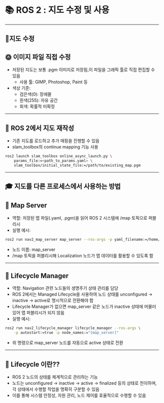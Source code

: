 
# 📚 ROS 2 : 지도 수정 및 사용


---

## 🔔지도 수정

## 🌞 이미지 파일 직접 수정 
- 저장된 지도는 보통 .pgm 이미지로 저장됨,이 파일을 그래픽 툴로 직접 편집할 수 있음
  - 사용 툴: GIMP, Photoshop, Paint 등
- 색상 기준:
  - 검은색(0): 장애물
  - 흰색(255): 자유 공간
  - 회색: 확률적 미확정 

---
## 🌝 ROS 2에서 지도 재작성 

- 기존 지도를 로드하고 추가 매핑을 진행할 수 있음
- slam_toolbox의 continue mapping 기능 사용

```bash
ros2 launch slam_toolbox online_async_launch.py \
    params_file:=<path_to_params.yaml> \
    slam_toolbox/initial_state_file:=/path/to/existing_map.pgm
```
---

## 🎓 지도를 다른 프로세스에서 사용하는 방법

## 📼 Map Server 
- 역할: 저장된 맵 파일(.yaml, .pgm)을 읽어 ROS 2 시스템에 /map 토픽으로 퍼블리시
- 실행 예시:

```bash
ros2 run nav2_map_server map_server --ros-args -p yaml_filename:=/home/chan/map/my_map.yaml
```
- 노드 이름: map_server
- /map 토픽을 퍼블리시해 Localization 노드가 맵 데이터를 활용할 수 있도록 함
---
## 💽 Lifecycle Manager
- 역할: Navigation 관련 노드들의 생명주기 상태 관리를 담당
- ROS 2에서는 Managed Lifecycle을 사용하여 노드 상태를 unconfigured → inactive → active로 명시적으로 전환해야 함
- Lifecycle Manager가 없으면 map_server 같은 노드가 inactive 상태에 머물러 있어 맵 퍼블리시가 되지 않음
- 실행 예시:

```bash
ros2 run nav2_lifecycle_manager lifecycle_manager --ros-args \
    -p autostart:=true -p node_names:="[map_server]"
```
- 위 명령으로 map_server 노드를 자동으로 active 상태로 전환
---
## 🔮 Lifecycle 이란??
- ROS 2 노드의 상태를 체계적으로 관리하는 기능
- 노드는 unconfigured → inactive → active → finalized 등의 상태로 전이하며, 각 상태에서 수행할 작업을 명확히 구분할 수 있음
- 이를 통해 시스템 안정성, 자원 관리, 노드 제어를 효율적으로 수행할 수 있음
